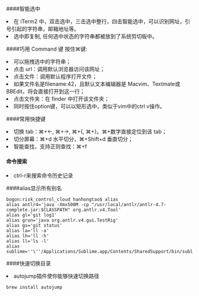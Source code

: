####智能选中
<li>在 iTerm2 中，双击选中，三击选中整行，四击智能选中，可以识别网址，引号引起的字符串，邮箱地址等。
<li>选中即复制, 任何选中状态的字符串都被放到了系统剪切板中。

####巧用 Command 键
按住⌘键:<li>可以拖拽选中的字符串；</li><li>点击 url：调用默认浏览器访问该网址；</li><li>点击文件：调用默认程序打开文件；</li><li>如果文件名是filename:42，且默认文本编辑器是 Macvim、Textmate或BBEdit，将会直接打开到这一行；</li><li>点击文件夹：在 finder 中打开该文件夹；</li><li>同时按住option键，可以以矩形选中，类似于vim中的ctrl v操作。

####常用快捷键

<li>切换 tab：⌘+←, ⌘+→, ⌘+{, ⌘+}。⌘+数字直接定位到该 tab；
<li>切分屏幕：⌘+d 水平切分，⌘+Shift+d 垂直切分；
<li>智能查找，支持正则查找：⌘+f

#### 命令搜索
<li>ctrl-r来搜索命令历史记录

####alias显示所有别名

```
bogon:risk_control_cloud hanhongtao$ alias
alias antlr4='java -Xmx500M -cp "/usr/local/antlr/antlr-4.7-complete.jar:$CLASSPATH" org.antlr.v4.Tool'
alias gl='git log1'
alias grun='java org.antlr.v4.gui.TestRig'
alias gs='git status'
alias la='ll -a'
alias lh='ll -h'
alias ll='ls -l'
alias sublime=''\''/Applications/Sublime.app/Contents/SharedSupport/bin/subl'\'''
```
####快速切换目录
<li>autojump插件使你能够快速切换路径

    brew install autojump 


